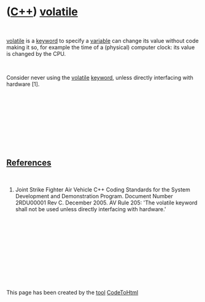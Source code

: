 



 

 

 

 

 

([C++](Cpp.htm)) [volatile](CppVolatile.htm)
============================================

 

[volatile](CppVolatile.htm) is a [keyword](CppKeyword.htm) to specify a
[variable](CppVariable.htm) can change its value without code making it
so, for example the time of a (physical) computer clock: its value is
changed by the CPU.

 

Consider never using the [volatile](CppVolatile.htm)
[keyword](CppKeyword.htm), unless directly interfacing with hardware
\[1\].

 

 

 

 

 

[References](CppReferences.htm)
-------------------------------

 

1.  Joint Strike Fighter Air Vehicle C++ Coding Standards for the System
    Development and Demonstration Program. Document Number 2RDU00001
    Rev C. December 2005. AV Rule 205: 'The volatile keyword shall not
    be used unless directly interfacing with hardware.'

 

 

 

 

 





 




This page has been created by the [tool](Tools.htm)
[CodeToHtml](ToolCodeToHtml.htm)
